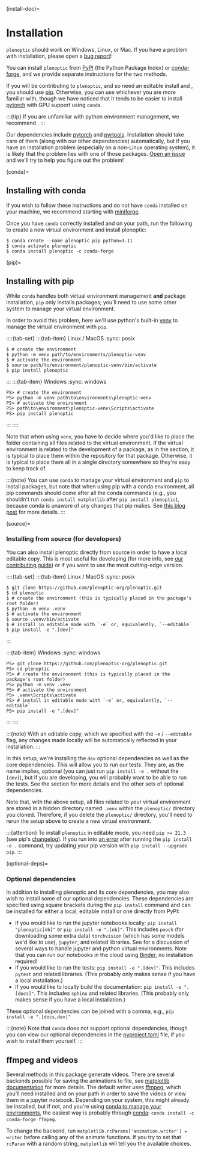 (install-doc)=
# Installation

`plenoptic` should work on Windows, Linux, or Mac. If you have a problem with installation, please open a [bug report](https://github.com/plenoptic-org/plenoptic/issues/new?assignees=&labels=&projects=&template=bug_report.md&title=)!

You can install `plenoptic` from [PyPI](https://pypi.org/project/plenoptic/) (the Python Package Index) or [conda-forge](https://anaconda.org/conda-forge/plenoptic), and we provide separate instructions for the two methods.

If you will be contributing to `plenoptic`, and so need an editable install and [](optional-deps), you should use [pip](pip). Otherwise, you can use whichever you are more familiar with, though we have noticed that it tends to be easier to install [pytorch](https://pytorch.org/) with GPU support using `conda`.

:::{tip}
If you are unfamiliar with python environment management, we recommend [](conda).
:::

Our dependencies include [pytorch](https://pytorch.org/) and [pyrtools](https://pyrtools.readthedocs.io/en/latest/). Installation should take care of them (along with our other dependencies) automatically, but if you have an installation problem (especially on a non-Linux operating system), it is likely that the problem lies with one of those packages. [Open an issue](https://github.com/plenoptic-org/plenoptic/issues/new?assignees=&labels=&projects=&template=bug_report.md&title=) and we'll try to help you figure out the problem!

(conda)=
## Installing with conda

If you wish to follow these instructions and do not have `conda` installed on your machine, we recommend starting with [miniforge](https://github.com/conda-forge/miniforge).

Once you have `conda` correctly installed and on your path, run the following to create a new virtual environment and install plenoptic:

```{code-block} console
$ conda create --name plenoptic pip python=3.11
$ conda activate plenoptic
$ conda install plenoptic -c conda-forge
```

(pip)=
## Installing with pip

While `conda` handles both virtual environment management **and** package installation, `pip` only installs packages; you'll need to use some other system to manage your virtual environment.

In order to avoid this problem, here we'll use python's built-in [venv](https://docs.python.org/3/library/venv.html) to manage the virtual environment with `pip`.

::::{tab-set}
:::{tab-item} Linux / MacOS
:sync: posix

```{code-block} console
$ # create the environment
$ python -m venv path/to/environments/plenoptic-venv
$ # activate the environment
$ source path/to/environment/plenoptic-venv/bin/activate
$ pip install plenoptic
```
:::
:::{tab-item} Windows
:sync: windows

```{code-block} pwsh-session
PS> # create the environment
PS> python -m venv path\to\environments\plenoptic-venv
PS> # activate the environment
PS> path\to\environment\plenoptic-venv\Scripts\activate
PS> pip install plenoptic
```
:::
::::

Note that when using `venv`, you have to decide where you'd like to place the folder containing all files related to the virtual environment. If the virtual environment is related to the development of a package, as in the [](source) section, it is typical to place them within the repository for that package. Otherwise, it is typical to place them all in a single directory somewhere so they're easy to keep track of.

:::{note}
You can use `conda` to manage your virtual environment and `pip` to install packages, but note that when using pip with a conda environment, all pip commands should come after all the conda commands (e.g., you shouldn't run `conda install matplotlib` after `pip install plenoptic`), because conda is unaware of any changes that pip makes. See [this blog post](https://www.anaconda.com/blog/using-pip-in-a-conda-environment) for more details.
:::

(source)=
### Installing from source (for developers)

You can also install plenoptic directly from source in order to have a local editable copy. This is most useful for developing (for more info, see [our contributing guide](https://github.com/plenoptic-org/plenoptic/blob/main/CONTRIBUTING.md)) or if you want to use the most cutting-edge version.

::::{tab-set}
:::{tab-item} Linux / MacOS
:sync: posix

```{code-block} console
$ git clone https://github.com/plenoptic-org/plenoptic.git
$ cd plenoptic
$ # create the environment (this is typically placed in the package's root folder)
$ python -m venv .venv
$ # activate the environment
$ source .venv/bin/activate
$ # install in editable mode with `-e` or, equivalently, `--editable`
$ pip install -e ".[dev]"
```

:::

:::{tab-item} Windows
:sync: windows

```{code-block} pwsh-session
PS> git clone https://github.com/plenoptic-org/plenoptic.git
PS> cd plenoptic
PS> # create the environment (this is typically placed in the package's root folder)
PS> python -m venv .venv
PS> # activate the environment
PS> .venv\Scripts\activate
PS> # install in editable mode with `-e` or, equivalently, `--editable`
PS> pip install -e ".[dev]"
```
:::
::::

:::{note}
   With an editable copy, which we specified with the `-e` / `--editable` flag, any changes made locally will be automatically reflected in your installation.
:::

In this setup, we're installing the `dev` optional dependencies as well as the core dependencies. This will allow you to run our tests. They are, as the name implies, optional (you can just run `pip install -e .` without the `[dev]`), but if you are developing, you will probably want to be able to run the tests. See the [](optional-deps) section for more details and the other sets of optional dependencies.


Note that, with the above setup, all files related to your virtual environment are stored in a hidden directory named `.venv` <!-- skip-lint --> within the `plenoptic/` directory you cloned. Therefore, if you delete the `plenoptic/` directory, you'll need to rerun the setup above to create a new virtual environment.

:::{attention}
To install `plenoptic` in editable mode, you need `pip >= 21.3` (see pip's [changelog](https://pip.pypa.io/en/stable/news/#id286)). If you run into [an error](https://github.com/plenoptic-org/plenoptic/issues/227) after running the `pip install -e .` command, try updating your pip version with `pip install --upgrade pip`.
:::

(optional-deps)=
### Optional dependencies

In addition to installing plenoptic and its core dependencies, you may also wish to install some of our optional dependencies. These dependencies are specified using square brackets during the `pip install` command and can be installed for either a local, editable install or one directly from PyPI:

- If you would like to run the jupyter notebooks locally: `pip install "plenoptic[nb]"` or `pip install -e ".[nb]"`. This includes `pooch` (for downloading some extra data) `torchvision` (which has some models we'd like to use), `jupyter`, and related libraries. See [](jupyter-doc) for a discussion of several ways to handle jupyter and python virtual environments. Note that you can run our notebooks in the cloud using [Binder](https://mybinder.org/v2/gh/plenoptic-org/plenoptic/1.2.0?filepath=examples), no installation required!
- If you would like to run the tests: `pip install -e ".[dev]"`. This includes `pytest` and related libraries. (This probably only makes sense if you have a local installation.)
- If you would like to locally build the documentation: `pip install -e ".[docs]"`. This includes `sphinx` and related libraries. (This probably only makes sense if you have a local installation.)

These optional dependencies can be joined with a comma, e.g., `pip install -e ".[docs,dev]"`

:::{note}
Note that `conda` does not support optional dependencies, though you can view our optional dependencies in the [pyproject.toml](https://github.com/plenoptic-org/plenoptic/blob/main/pyproject.toml#L35) file, if you wish to install them yourself.
:::

## ffmpeg and videos

Several methods in this package generate videos. There are several backends possible for saving the animations to file, see [matplotlib documentation](https://matplotlib.org/stable/api/animation_api.html#writer-classes) for more details. The default writer uses [ffmpeg](https://ffmpeg.org/download.html), which you'll need installed and on your path in order to save the videos or view them in a jupyter notebook. Depending on your system, this might already be installed, but if not, and you're using [conda to manage your environments](conda), the easiest way is probably through [conda](https://anaconda.org/conda-forge/ffmpeg): `conda install -c conda-forge ffmpeg`.

To change the backend, run `matplotlib.rcParams['animation.writer'] = writer` before calling any of the animate functions. If you try to set that `rcParam` with a random string, `matplotlib` will tell you the available choices.
